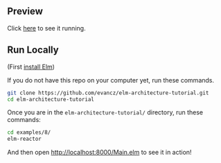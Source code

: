 ## Preview

Click [here](https://evancz.github.io/elm-architecture-tutorial/examples/8) to see it running.


## Run Locally

(First [install Elm](http://elm-lang.org/install))

If you do not have this repo on your computer yet, run these commands.

```bash
git clone https://github.com/evancz/elm-architecture-tutorial.git
cd elm-architecture-tutorial
```

Once you are in the `elm-architecture-tutorial/` directory, run these commands:

```bash
cd examples/8/
elm-reactor
```

And then open [http://localhost:8000/Main.elm](http://localhost:8000/Main.elm) to see it in action!